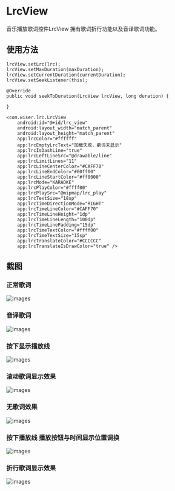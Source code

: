 # LrcView
音乐播放歌词控件LrcView 拥有歌词折行功能以及音译歌词功能。

## 使用方法

    lrcView.setLrc(lrc);
    lrcView.setMaxDuration(maxDuration);
    lrcView.setCurrentDuration(currentDuration);
    lrcView.setSeekListener(this);
    
    @Override 
    public void seekToDuration(LrcView lrcView, long duration) {
    
    }

    <com.wiser.lrc.LrcView
        android:id="@+id/lrc_view"
        android:layout_width="match_parent"
        android:layout_height="match_parent"
        app:lrcColor="#ffffff"
        app:lrcEmptyLrcText="加载失败，歌词未显示"
        app:lrcIsDashLine="true"
        app:lrcLeftLineSrc="@drawable/line"
        app:lrcLimitLines="11"
        app:lrcLineCenterColor="#CAFF70"
        app:lrcLineEndColor="#00ff00"
        app:lrcLineStartColor="#ff0000"
        app:lrcMode="KARAOKE"
        app:lrcPlayColor="#ffff00"
        app:lrcPlaySrc="@mipmap/lrc_play"
        app:lrcTextSize="18sp"
        app:lrcTimeDirectionMode="RIGHT"
        app:lrcTimeLineColor="#CAFF70"
        app:lrcTimeLineHeight="1dp"
        app:lrcTimeLineLength="100dp"
        app:lrcTimeLinePadding="15dp"
        app:lrcTimeTextColor="#ffff00"
        app:lrcTimeTextSize="15sp"
        app:lrcTranslateColor="#CCCCCC"
        app:lrcTranslateIsDrawColor="true" />


## 截图
### 正常歌词
![images](https://github.com/Wiser-Wong/LrcView/blob/master/images/lrc7.jpg)

### 音译歌词
![images](https://github.com/Wiser-Wong/LrcView/blob/master/images/lrc1.jpg)

### 按下显示播放线
![images](https://github.com/Wiser-Wong/LrcView/blob/master/images/lrc2.jpg)

### 滚动歌词显示效果
![images](https://github.com/Wiser-Wong/LrcView/blob/master/images/lrc3.jpg)

### 无歌词效果
![images](https://github.com/Wiser-Wong/LrcView/blob/master/images/lrc4.jpg)

### 按下播放线 播放按钮与时间显示位置调换
![images](https://github.com/Wiser-Wong/LrcView/blob/master/images/lrc5.jpg)

### 折行歌词显示效果
![images](https://github.com/Wiser-Wong/LrcView/blob/master/images/lrc6.jpg)
